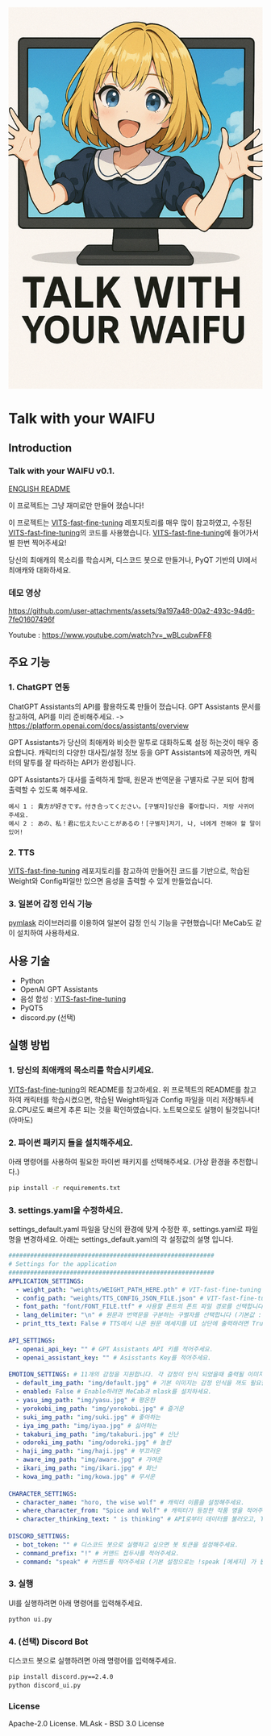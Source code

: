 <p align="center">
    <img src="assets/icon.png" width="512" />
</p>

# Talk with your WAIFU

## Introduction
### Talk with your WAIFU v0.1.

[ENGLISH README](./README_en.md)

이 프로젝트는 그냥 재미로만 만들어 졌습니다!

이 프로젝트는 [VITS-fast-fine-tuning](https://github.com/Plachtaa/VITS-fast-fine-tuning) 레포지토리를 매우 많이 참고하였고, 수정된 [VITS-fast-fine-tuning](https://github.com/Plachtaa/VITS-fast-fine-tuning)의 코드를 사용했습니다. [VITS-fast-fine-tuning](https://github.com/Plachtaa/VITS-fast-fine-tuning)에 들어가서 별 한번 찍어주세요!

당신의 최애캐의 목소리를 학습시켜, 디스코드 봇으로 만들거나, PyQT 기반의 UI에서 최애캐와 대화하세요.

### 데모 영상



https://github.com/user-attachments/assets/9a197a48-00a2-493c-94d6-7fe01607496f


Youtube : https://www.youtube.com/watch?v=_wBLcubwFF8

## 주요 기능
### 1. ChatGPT 연동
ChatGPT Assistants의 API를 활용하도록 만들어 졌습니다.
GPT Assistants 문서를 참고하여, API를 미리 준비해주세요. -> https://platform.openai.com/docs/assistants/overview

GPT Assistants가 당신의 최애캐와 비슷한 말투로 대화하도록 설정 하는것이 매우 중요합니다.
캐릭터의 다양한 대사집/설정 정보 등을 GPT Assistants에 제공하면, 캐릭터의 말투를 잘 따라하는 API가 완성됩니다.

GPT Assistants가 대사를 출력하게 할때, 원문과 번역문을 구별자로 구분 되어 함께 출력할 수 있도록 해주세요.
```
예시 1 : 貴方が好きです。付き合ってください。[구별자]당신을 좋아합니다. 저랑 사귀어 주세요.
예시 2 : あの、私！君に伝えたいことがあるの！[구별자]저기, 나, 너에게 전해야 할 말이 있어!
```

### 2. TTS
[VITS-fast-fine-tuning](https://github.com/Plachtaa/VITS-fast-fine-tuning) 레포지토리를 참고하여 만들어진 코드를 기반으로, 학습된 Weight와 Config파일만 있으면 음성을 출력할 수 있게 만들었습니다.


### 3. 일본어 감정 인식 기능
[pymlask](https://github.com/ikegami-yukino/pymlask) 라이브러리를 이용하여 일본어 감정 인식 기능을 구현했습니다! MeCab도 같이 설치하여 사용하세요.

## 사용 기술
- Python
- OpenAI GPT Assistants
- 음성 합성 : [VITS-fast-fine-tuning](https://github.com/Plachtaa/VITS-fast-fine-tuning)
- PyQT5
- discord.py (선택)

## 실행 방법

### 1. 당신의 최애캐의 목소리를 학습시키세요.
[VITS-fast-fine-tuning](https://github.com/Plachtaa/VITS-fast-fine-tuning)의 README를 참고하세요.
위 프로젝트의 README를 참고하여 캐릭터를 학습시켰으면, 학습된 Weight파일과 Config 파일을 미리 저장해두세요.CPU로도 빠르게 추론 되는 것을 확인하였습니다. 노트북으로도 실행이 될것입니다! (아마도)

### 2. 파이썬 패키지 들을 설치해주세요.
아래 명령어를 사용하여 필요한 파이썬 패키지를 선택해주세요. (가상 환경을 추천합니다.)
```bash
pip install -r requirements.txt
```

### 3. settings.yaml을 수정하세요.
settings_default.yaml 파일을 당신의 환경에 맞게 수정한 후, settings.yaml로 파일명을 변경하세요.
아래는 settings_default.yaml의 각 설정값의 설명 입니다.
```yaml
#########################################################
# Settings for the application
#########################################################
APPLICATION_SETTINGS:
  - weight_path: "weights/WEIGHT_PATH_HERE.pth" # VIT-fast-fine-tuning 레포지토리를 활용하여 학습시킨 Weight의 경로를 넣어주세요.
  - config_path: "weights/TTS_CONFIG_JSON_FILE.json" # VIT-fast-fine-tuning 레포지토리에서 목소리를 학습시킬 때 나온 config 파일의 경로를 적어주세요.
  - font_path: "font/FONT_FILE.ttf" # 사용할 폰트의 폰트 파일 경로를 선택합니다.
  - lang_delimiter: "\n" # 원문과 번역문을 구분하는 구별자를 선택합니다 (기본값 : 줄바꿈 문자)
  - print_tts_text: False # TTS에서 나온 원문 메세지를 UI 상단에 출력하려면 True로 변경해주세요.

API_SETTINGS:
  - openai_api_key: "" # GPT Assistants API 키를 적어주세요.
  - openai_assistant_key: "" # Asisstants Key를 적어주세요.

EMOTION_SETTINGS: # 11개의 감정을 지원합니다. 각 감정이 인식 되었을때 출력될 이미지의 경로를 각각 입력해주세요.
  - default_img_path: "img/default.jpg" # 기본 이미지는 감정 인식을 꺼도 필요합니다. 설정해주세요.
  - enabled: False # Enable하려면 MeCab과 mlask를 설치하세요.
  - yasu_img_path: "img/yasu.jpg" # 평온한
  - yorokobi_img_path: "img/yorokobi.jpg" # 즐거운
  - suki_img_path: "img/suki.jpg" # 좋아하는
  - iya_img_path: "img/iyaa.jpg" # 싫어하는
  - takaburi_img_path: "img/takaburi.jpg" # 신난
  - odoroki_img_path: "img/odoroki.jpg" # 놀란
  - haji_img_path: "img/haji.jpg" # 부끄러운
  - aware_img_path: "img/aware.jpg" # 가여운
  - ikari_img_path: "img/ikari.jpg" # 화난
  - kowa_img_path: "img/kowa.jpg" # 무서운

CHARACTER_SETTINGS:
  - character_name: "horo, the wise wolf" # 캐릭터 이름을 설정해주세요.
  - where_character_from: "Spice and Wolf" # 캐릭터가 등장한 작품 명을 적어주세요.
  - character_thinking_text: " is thinking" # API로부터 데이터를 불러오고, TTS 모델을 실행할때 출력될 메세지를 적어주세요.

DISCORD_SETTINGS:
  - bot_token: "" # 디스코드 봇으로 실행하고 싶으면 봇 토큰을 설정해주세요.
  - command_prefix: "!" # 커맨드 접두사를 적어주세요.
  - command: "speak" # 커맨드를 적어주세요 (기본 설정으로는 !speak [메세지] 가 됩니다.)
```
### 3. 실행
UI를 실행하려면 아래 명령어를 입력해주세요.
```bash
python ui.py
```
### 4. (선택) Discord Bot
디스코드 봇으로 실행하려면 아래 명령어를 입력해주세요.
```bash
pip install discord.py==2.4.0
python discord_ui.py
```

### License
Apache-2.0 License.
MLAsk - BSD 3.0 License
